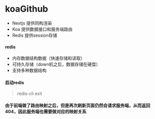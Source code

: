# koaGithub
- Nextjs 提供同构渲染
- Koa 提供数据接口和服务端路由
- Redis 提供session存储

#### redis
- 内存数据结构数据（快速存储和读取）
- 可持久存储（down机之后，数据存储在硬盘）
- 支持多种数据结构

#### 启动redis
> redis-cli
> exit

#### 由于前端做了路由映射之后，但是再次刷新页面仍然会请求服务端，从而返回404，因此服务端也需要做对应的映射关系